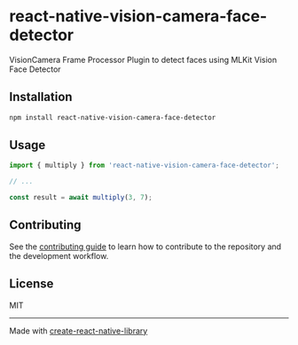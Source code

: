 # react-native-vision-camera-face-detector

VisionCamera Frame Processor Plugin to detect faces using MLKit Vision Face Detector

## Installation

```sh
npm install react-native-vision-camera-face-detector
```

## Usage

```js
import { multiply } from 'react-native-vision-camera-face-detector';

// ...

const result = await multiply(3, 7);
```

## Contributing

See the [contributing guide](CONTRIBUTING.md) to learn how to contribute to the repository and the development workflow.

## License

MIT

---

Made with [create-react-native-library](https://github.com/callstack/react-native-builder-bob)
